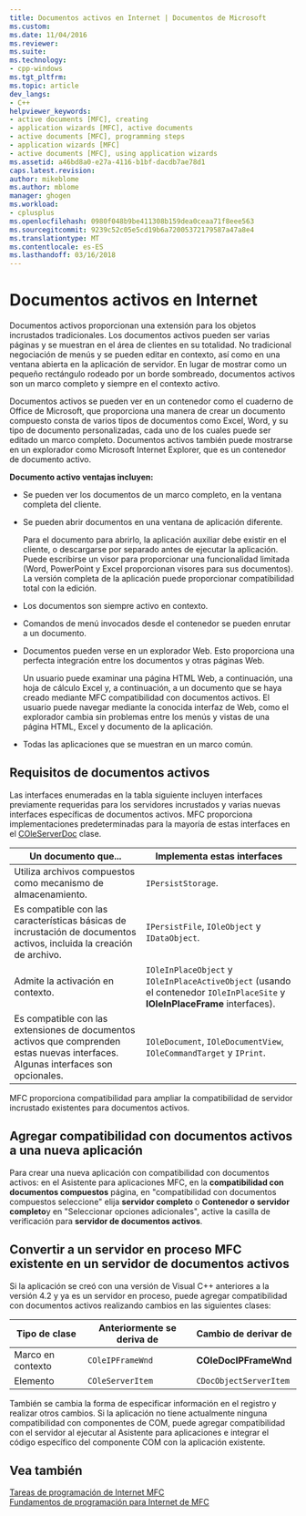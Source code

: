```yaml
---
title: Documentos activos en Internet | Documentos de Microsoft
ms.custom: 
ms.date: 11/04/2016
ms.reviewer: 
ms.suite: 
ms.technology:
- cpp-windows
ms.tgt_pltfrm: 
ms.topic: article
dev_langs:
- C++
helpviewer_keywords:
- active documents [MFC], creating
- application wizards [MFC], active documents
- active documents [MFC], programming steps
- application wizards [MFC]
- active documents [MFC], using application wizards
ms.assetid: a46bd8a0-e27a-4116-b1bf-dacdb7ae78d1
caps.latest.revision: 
author: mikeblome
ms.author: mblome
manager: ghogen
ms.workload:
- cplusplus
ms.openlocfilehash: 0980f048b9be411308b159dea0ceaa71f8eee563
ms.sourcegitcommit: 9239c52c05e5cd19b6a72005372179587a47a8e4
ms.translationtype: MT
ms.contentlocale: es-ES
ms.lasthandoff: 03/16/2018
---
```

# <a name="active-documents-on-the-internet"></a>Documentos activos en Internet
Documentos activos proporcionan una extensión para los objetos incrustados tradicionales. Los documentos activos pueden ser varias páginas y se muestran en el área de clientes en su totalidad. No tradicional negociación de menús y se pueden editar en contexto, así como en una ventana abierta en la aplicación de servidor. En lugar de mostrar como un pequeño rectángulo rodeado por un borde sombreado, documentos activos son un marco completo y siempre en el contexto activo.  
  
 Documentos activos se pueden ver en un contenedor como el cuaderno de Office de Microsoft, que proporciona una manera de crear un documento compuesto consta de varios tipos de documentos como Excel, Word, y su tipo de documento personalizadas, cada uno de los cuales puede ser editado un marco completo. Documentos activos también puede mostrarse en un explorador como Microsoft Internet Explorer, que es un contenedor de documento activo.  
  
 **Documento activo ventajas incluyen:**  
  
-   Se pueden ver los documentos de un marco completo, en la ventana completa del cliente.  
  
-   Se pueden abrir documentos en una ventana de aplicación diferente.  
  
     Para el documento para abrirlo, la aplicación auxiliar debe existir en el cliente, o descargarse por separado antes de ejecutar la aplicación. Puede escribirse un visor para proporcionar una funcionalidad limitada (Word, PowerPoint y Excel proporcionan visores para sus documentos). La versión completa de la aplicación puede proporcionar compatibilidad total con la edición.  
  
-   Los documentos son siempre activo en contexto.  
  
-   Comandos de menú invocados desde el contenedor se pueden enrutar a un documento.  
  
-   Documentos pueden verse en un explorador Web. Esto proporciona una perfecta integración entre los documentos y otras páginas Web.  
  
     Un usuario puede examinar una página HTML Web, a continuación, una hoja de cálculo Excel y, a continuación, a un documento que se haya creado mediante MFC compatibilidad con documentos activos. El usuario puede navegar mediante la conocida interfaz de Web, como el explorador cambia sin problemas entre los menús y vistas de una página HTML, Excel y documento de la aplicación.  
  
-   Todas las aplicaciones que se muestran en un marco común.  
  
## <a name="requirements-for-active-documents"></a>Requisitos de documentos activos  
 Las interfaces enumeradas en la tabla siguiente incluyen interfaces previamente requeridas para los servidores incrustados y varias nuevas interfaces específicas de documentos activos. MFC proporciona implementaciones predeterminadas para la mayoría de estas interfaces en el [COleServerDoc](../mfc/reference/coleserverdoc-class.md) clase.  
  
|Un documento que...|Implementa estas interfaces|  
|-------------------------|---------------------------------|  
|Utiliza archivos compuestos como mecanismo de almacenamiento.|`IPersistStorage`.|  
|Es compatible con las características básicas de incrustación de documentos activos, incluida la creación de archivo.|`IPersistFile`, `IOleObject` y `IDataObject`.|  
|Admite la activación en contexto.|`IOleInPlaceObject` y `IOleInPlaceActiveObject` (usando el contenedor `IOleInPlaceSite` y **IOleInPlaceFrame** interfaces).|  
|Es compatible con las extensiones de documentos activos que comprenden estas nuevas interfaces. Algunas interfaces son opcionales.|`IOleDocument`, `IOleDocumentView`, `IOleCommandTarget` y `IPrint`.|  
  
 MFC proporciona compatibilidad para ampliar la compatibilidad de servidor incrustado existentes para documentos activos.  
  
## <a name="add-active-document-support-to-a-new-application"></a>Agregar compatibilidad con documentos activos a una nueva aplicación  
 Para crear una nueva aplicación con compatibilidad con documentos activos: en el Asistente para aplicaciones MFC, en la **compatibilidad con documentos compuestos** página, en "compatibilidad con documentos compuestos seleccione" elija **servidor completo** o  **Contenedor o servidor completo**y en "Seleccionar opciones adicionales", active la casilla de verificación para **servidor de documentos activos**.  
  
##  <a name="_core_convert_an_existing_mfc_in.2d.process_server_to_an_activex_document_server"></a> Convertir a un servidor en proceso MFC existente en un servidor de documentos activos  
 Si la aplicación se creó con una versión de Visual C++ anteriores a la versión 4.2 y ya es un servidor en proceso, puede agregar compatibilidad con documentos activos realizando cambios en las siguientes clases:  
  
|Tipo de clase|Anteriormente se deriva de|Cambio de derivar de|  
|----------------|---------------------------|---------------------------|  
|Marco en contexto|`COleIPFrameWnd`|**COleDocIPFrameWnd**|  
|Elemento|`COleServerItem`|`CDocObjectServerItem`|  
  
 También se cambia la forma de especificar información en el registro y realizar otros cambios. Si la aplicación no tiene actualmente ninguna compatibilidad con componentes de COM, puede agregar compatibilidad con el servidor al ejecutar al Asistente para aplicaciones e integrar el código específico del componente COM con la aplicación existente.  
  
## <a name="see-also"></a>Vea también  
 [Tareas de programación de Internet MFC](../mfc/mfc-internet-programming-tasks.md)   
 [Fundamentos de programación para Internet de MFC](../mfc/mfc-internet-programming-basics.md)

